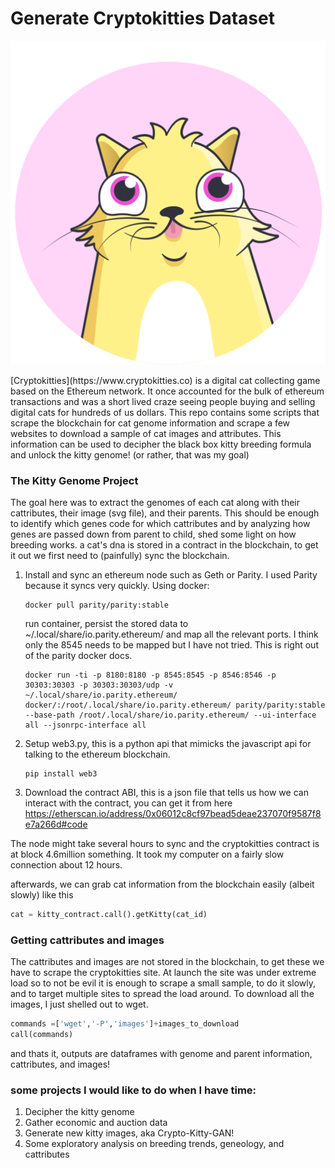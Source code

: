 # Generate Cryptokitties Dataset

<img src="./kitty-eth.svg"/>

<p> [Cryptokitties](https://www.cryptokitties.co) is a digital cat collecting game based on the Ethereum network. It once accounted for the bulk of ethereum transactions and was a short lived craze seeing people buying and selling digital cats for hundreds of us dollars.
This repo contains some scripts that scrape the blockchain for cat genome information and scrape a few websites to download a sample of cat images and attributes. This information can be used to decipher the black box kitty breeding formula and unlock the kitty genome! (or rather, that was my goal)
</p>

### The Kitty Genome Project

The goal here was to extract the genomes of each cat along with their cattributes, their image (svg file), and their parents. This should be enough to identify which genes code for which cattributes and by analyzing how genes are passed down from parent to child, shed some light on how breeding works. a cat's dna is stored in a contract in the blockchain, to get it out we first need to (painfully) sync the blockchain.

1. Install and sync an ethereum node such as Geth or Parity. I used Parity because it syncs very quickly. Using docker:

    ```
    docker pull parity/parity:stable
    ```

    run container, persist the stored data to ~/.local/share/io.parity.ethereum/ and map all the relevant ports. I think only the 8545 needs to be mapped but I have not tried. This is right out of the parity docker docs.

    ```
    docker run -ti -p 8180:8180 -p 8545:8545 -p 8546:8546 -p 30303:30303 -p 30303:30303/udp -v ~/.local/share/io.parity.ethereum/ docker/:/root/.local/share/io.parity.ethereum/ parity/parity:stable --base-path /root/.local/share/io.parity.ethereum/ --ui-interface all --jsonrpc-interface all
    ```

2. Setup web3.py, this is a python api that mimicks the javascript api for talking to the ethereum blockchain.

    ```
    pip install web3
    ```

3. Download the contract ABI, this is a json file that tells us how we can interact with the contract, you can get it from here https://etherscan.io/address/0x06012c8cf97bead5deae237070f9587f8e7a266d#code

The node might take several hours to sync and the cryptokitties contract is at block 4.6million something. It took my computer on a fairly slow connection about 12 hours.

afterwards, we can grab cat information from the blockchain easily (albeit slowly) like this
```python
cat = kitty_contract.call().getKitty(cat_id)
```

### Getting cattributes and images

The cattributes and images are not stored in the blockchain, to get these we have to scrape the cryptokitties site. At launch the site was under extreme load so to not be evil it is enough to scrape a small sample, to do it slowly, and to target multiple sites to spread the load around. To download all the images, I just shelled out to wget.

```python
commands =['wget','-P','images']+images_to_download
call(commands)
```
and thats it, outputs are dataframes with genome and parent information, cattributes, and images!

### some projects I would like to do when I have time:

1. Decipher the kitty genome
2. Gather economic and auction data
3. Generate new kitty images, aka Crypto-Kitty-GAN!
4. Some exploratory analysis on breeding trends, geneology, and cattributes






